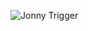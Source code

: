 ![Jonny Trigger](https://github.com/Z-E-R-0/JonnyTrigger_Game/blob/main/Assets/Screenshots/JonnyTrigger.png)
